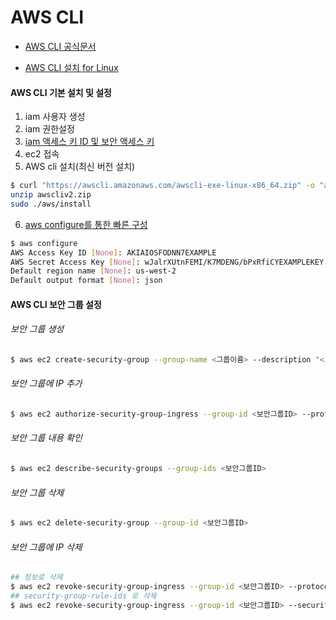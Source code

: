 # AWS CLI

* [AWS CLI 공식문서](https://docs.aws.amazon.com/ko_kr/cli/latest/userguide/cli-chap-welcome.html)

* [AWS CLI 설치 for Linux](https://docs.aws.amazon.com/ko_kr/cli/latest/userguide/install-cliv2-linux.html)


#### AWS CLI 기본 설치 및 설정

1. iam 사용자 생성
2. iam 권한설정
3. [iam 액세스 키 ID 및 보안 액세스 키](https://docs.aws.amazon.com/ko_kr/cli/latest/userguide/cli-configure-quickstart.html#cli-configure-quickstart-creds)
4. ec2 접속
5. AWS cli 설치(최신 버전 설치)
```bash
$ curl "https://awscli.amazonaws.com/awscli-exe-linux-x86_64.zip" -o "awscliv2.zip"
unzip awscliv2.zip
sudo ./aws/install
```
6. [aws configure를 통한 빠른 구성](https://docs.aws.amazon.com/ko_kr/cli/latest/userguide/cli-configure-quickstart.html#cli-configure-quickstart-config)
```bash
$ aws configure
AWS Access Key ID [None]: AKIAIOSFODNN7EXAMPLE
AWS Secret Access Key [None]: wJalrXUtnFEMI/K7MDENG/bPxRfiCYEXAMPLEKEY
Default region name [None]: us-west-2
Default output format [None]: json
```


#### AWS CLI 보안 그룹 설정
###### 보안 그룹 생성
```bash
$ aws ec2 create-security-group --group-name <그룹이름> --description "<그룹설명>" --vpc-id <VPC 아이디>
```

###### 보안 그룹에 IP 추가
```bash
$ aws ec2 authorize-security-group-ingress --group-id <보안그룹ID> --protocol tcp --port <허용포트> --cidr <IP 예 192.0.0.1/32 모두 허용일 경우 0.0.0.0/0>
```

###### 보안 그룹 내용 확인
```bash
$ aws ec2 describe-security-groups --group-ids <보안그룹ID>
```

###### 보안 그룹 삭제
```bash
$ aws ec2 delete-security-group --group-id <보안그룹ID>
```

###### 보안 그룹에 IP 삭제
```bash
## 정보로 삭제
$ aws ec2 revoke-security-group-ingress --group-id <보안그룹ID> --protocol tcp --port <허용포트> --cidr <IP 예 192.0.0.1/32 모두 허용일 경우 0.0.0.0/0>
## security-group-rule-ids 로 삭제
$ aws ec2 revoke-security-group-ingress --group-id <보안그룹ID> --security-group-rule-ids <보안그룹 규칙ID>
```
